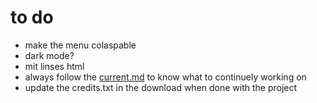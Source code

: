 # to do
- make the menu colaspable
- dark mode?
- mit linses html
- always follow the [current.md](current.md) to know what to continuely working on
- update the credits.txt in the download when done with the project
